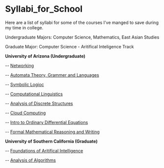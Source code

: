 # Syllabi_for_School

Here are a list of syllabi for some of the courses I've manged to save during my time in college. 

Undergraduate Majors: Computer Science, Mathematics, East Asian Studies

Graduate Major: Computer Science - Aritifical Inteligence Track


**University of Arizona (Undergraduate)**


-- [Networking](/CSC%20425%20-%20Networking_Syllabus.pdf)

-- [Automata Theory, Grammer and Languages](/CSC%20473-%20Automata%20Grammer%20and%20Languages.pdf)

-- [Symbolic Logioc](/CSC401A-Symbolic%20Logic%20-%20Syllabus.pdf)

-- [Computational Linguistics](/CSC538-Graduate%20Computational%20Linguistics.pdf)

-- [Analysis of Discrete Structures](/CSc%20345%20Analysis%20of%20Algorithms%20-%20Spring%202020%20Syllabus.pdf)

-- [Cloud Computing](/Cloud-Computing-Syllabus.pdf)

-- [Intro to Ordinary Differential Equations](/Math254%20-Ordinary-Diffeq-Syllabus.pdf)

-- [Formal Mathematical Reasoning and Writing](/Math323-Formal%20Logic%20and%20Proofs%20Syllabus.pdf)


**University of Southern California (Graduate)**


-- [Foundations of Aritifical Intelligence](/CSCI-561-AI_Syllabus.pdf)

-- [Analysis of Algorithms](/CSCI-570-%20Algorithms%20-syllabus%20Fall%202021.pdf)


